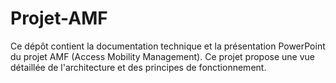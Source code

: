 # Projet-AMF

Ce dépôt contient la documentation technique et la présentation PowerPoint du projet AMF (Access Mobility Management). Ce projet propose une vue détaillée de l'architecture et des principes de fonctionnement.
